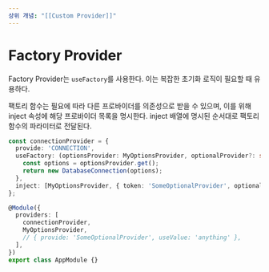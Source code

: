 ```yaml
---
상위 개념: "[[Custom Provider]]"
---
```

# Factory Provider
Factory Provider는 `useFactory`를 사용한다. 이는 복잡한 초기화 로직이 필요할 때 유용하다.

팩토리 함수는 필요에 따라 다른 프로바이더를 의존성으로 받을 수 있으며, 이를 위해 inject 속성에 해당 프로바이더 목록을 명시한다. inject 배열에 명시된 순서대로 팩토리 함수의 파라미터로 전달된다.

```ts
const connectionProvider = {
  provide: 'CONNECTION',
  useFactory: (optionsProvider: MyOptionsProvider, optionalProvider?: string) => {
    const options = optionsProvider.get();
    return new DatabaseConnection(options);
  },
  inject: [MyOptionsProvider, { token: 'SomeOptionalProvider', optional: true }],
};

@Module({
  providers: [
    connectionProvider,
    MyOptionsProvider,
    // { provide: 'SomeOptionalProvider', useValue: 'anything' },
  ],
})
export class AppModule {}
```